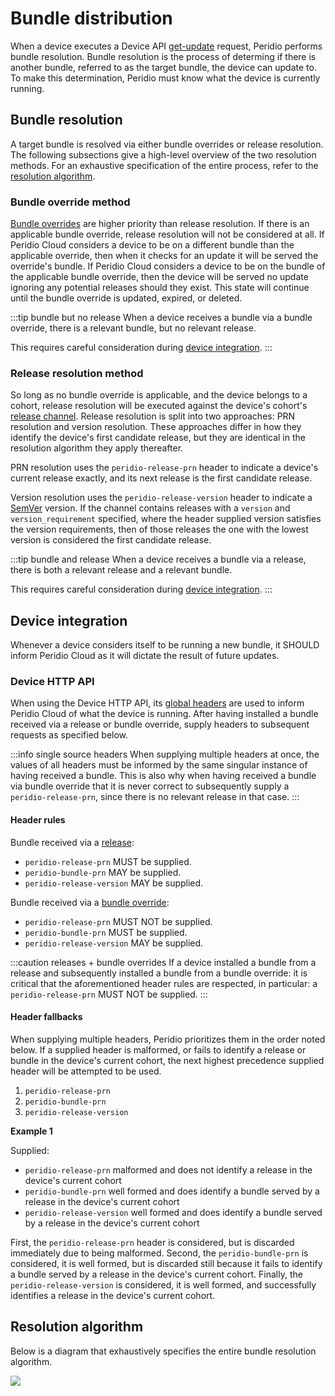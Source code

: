 # Bundle distribution

When a device executes a Device API [get-update](/device-api#devices/operation/get-update) request, Peridio performs bundle resolution. Bundle resolution is the process of determing if there is another bundle, referred to as the target bundle, the device can update to. To make this determination, Peridio must know what the device is currently running.

## Bundle resolution

A target bundle is resolved via either bundle overrides or release resolution. The following subsections give a high-level overview of the two resolution methods. For an exhaustive specification of the entire process, refer to the [resolution algorithm](#resolution-algorithm).

### Bundle override method

[Bundle overrides](/platform/reference/bundle-overrides) are higher priority than release resolution. If there is an applicable bundle override, release resolution will not be considered at all. If Peridio Cloud considers a device to be on a different bundle than the applicable override, then when it checks for an update it will be served the override's bundle. If Peridio Cloud considers a device to be on the bundle of the applicable bundle override, then the device will be served no update ignoring any potential releases should they exist. This state will continue until the bundle override is updated, expired, or deleted.

:::tip bundle but no release
When a device receives a bundle via a bundle override, there is a relevant bundle, but no relevant release.

This requires careful consideration during [device integration](#device-integration).
:::

### Release resolution method

So long as no bundle override is applicable, and the device belongs to a cohort, release resolution will be executed against the device's cohort's [release channel](release-channels). Release resolution is split into two approaches: PRN resolution and version resolution. These approaches differ in how they identify the device's first candidate release, but they are identical in the resolution algorithm they apply thereafter.

PRN resolution uses the `peridio-release-prn` header to indicate a device's current release exactly, and its next release is the first candidate release.

Version resolution uses the `peridio-release-version` header to indicate a [SemVer](https://semver.org/) version. If the channel contains releases with a `version` and `version_requirement` specified, where the header supplied version satisfies the version requirements, then of those releases the one with the lowest version is considered the first candidate release.

:::tip bundle and release
When a device receives a bundle via a release, there is both a relevant release and a relevant bundle.

This requires careful consideration during [device integration](#device-integration).
:::

## Device integration

Whenever a device considers itself to be running a new bundle, it SHOULD inform Peridio Cloud as it will dictate the result of future updates.

### Device HTTP API

When using the Device HTTP API, its [global headers](/device-api#section/Global-Headers) are used to inform Peridio Cloud of what the device is running. After having installed a bundle received via a release or bundle override, supply headers to subsequent requests as specified below.

:::info single source headers
When supplying multiple headers at once, the values of all headers must be informed by the same singular instance of having received a bundle. This is also why when having received a bundle via bundle override that it is never correct to subsequently supply a `peridio-release-prn`, since there is no relevant release in that case.
:::

#### Header rules

Bundle received via a [release](releases):

  - `peridio-release-prn` MUST be supplied.
  - `peridio-bundle-prn` MAY be supplied.
  - `peridio-release-version` MAY be supplied.

Bundle received via a [bundle override](bundle-overrides):

  - `peridio-release-prn` MUST NOT be supplied.
  - `peridio-bundle-prn` MUST be supplied.
  - `peridio-release-version` MAY be supplied.

:::caution releases + bundle overrides
If a device installed a bundle from a release and subsequently installed a bundle from a bundle override: it is critical that the aforementioned header rules are respected, in particular: a `peridio-release-prn` MUST NOT be supplied.
:::

#### Header fallbacks

When supplying multiple headers, Peridio prioritizes them in the order noted below. If a supplied header is malformed, or fails to identify a release or bundle in the device's current cohort, the next highest precedence supplied header will be attempted to be used.

  1. `peridio-release-prn`
  2. `peridio-bundle-prn`
  3. `peridio-release-version`

**Example 1**

Supplied:

  - `peridio-release-prn` malformed and does not identify a release in the device's current cohort
  - `peridio-bundle-prn` well formed and does identify a bundle served by a release in the device's current cohort
  - `peridio-release-version` well formed and does identify a bundle served by a release in the device's current cohort

First, the `peridio-release-prn` header is considered, but is discarded immediately due to being malformed. Second, the `peridio-bundle-prn` is considered, it is well formed, but is discarded still because it fails to identify a bundle served by a release in the device's current cohort. Finally, the `peridio-release-version` is considered, it is well formed, and successfully identifies a release in the device's current cohort.

## Resolution algorithm

Below is a diagram that exhaustively specifies the entire bundle resolution algorithm.

<img src="/img/release-resolution.png" width="auto" />
